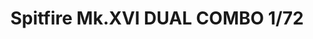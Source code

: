 ---
layout: product
title: "Spitfire Mk.XVI DUAL COMBO  1/72"
price: "3200" 
desc: "Maketa"
img_path: "/assets/img/2117.webp"
brand: "EDUARD"
available: true
special_offer: false
new: false
soon: false
cat: "010000"
subcat: "010400"
subsubcat: "00"
sifra: "2117"
popular: false
---